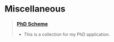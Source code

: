 # Miscellaneous

> ### [PhD Scheme](../archive/PhDscheme.md)
> - This is a collection for my PhD application.
